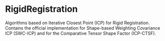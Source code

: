# RigidRegistration
Algorithms based on Iterative Closest Point (ICP) for Rigid Registration. Contains the official implementation for Shape-based Weighting Covariance ICP (SWC-ICP) and for the Comparative Tensor Shape Factor (ICP-CTSF).


